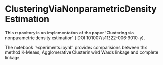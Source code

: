 # ClusteringViaNonparametricDensityEstimation
This repository is an implementation of the paper 'Clustering via nonparametric density estimation' ( DOI 10.1007/s11222-006-9010-y). 

The notebook 'experiments.ipynb' provides comparisions between this method K-Means, Agglomerative Clusterin wird Wards linkage and complete linkage.
